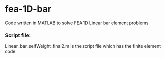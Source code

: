 # fea-1D-bar
Code written in MATLAB to solve FEA 1D Linear bar element problems
### Script file: 
Linear_bar_selfWeight_final2.m is the script file which has the finite element code 




